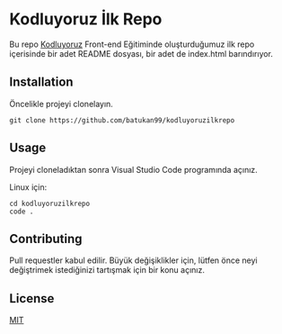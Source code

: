 # Kodluyoruz İlk Repo

Bu repo [Kodluyoruz](https://www.kodluyoruz.org/) Front-end Eğitiminde oluşturduğumuz ilk repo içerisinde bir adet README dosyası, bir adet de index.html barındırıyor.

## Installation

Öncelikle projeyi clonelayın.
```
git clone https://github.com/batukan99/kodluyoruzilkrepo
```

## Usage

Projeyi cloneladıktan sonra Visual Studio Code programında açınız.

Linux için:
```
cd kodluyoruzilkrepo
code .
```

## Contributing

Pull requestler kabul edilir. Büyük değişiklikler için, lütfen önce neyi değiştrimek istediğinizi tartışmak için bir konu açınız.

## License 

[MIT](https://choosealicense.com/licenses/mit)